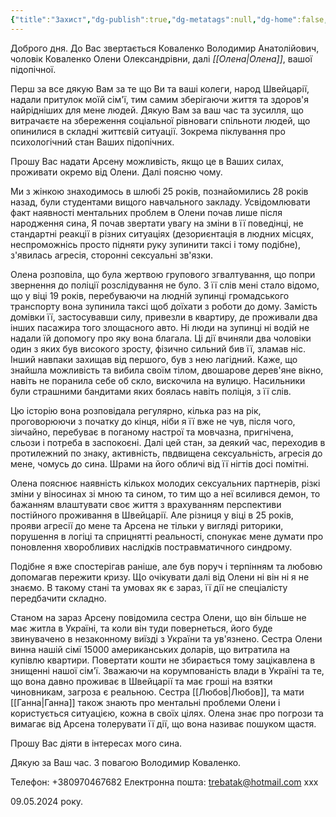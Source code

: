 ```yaml
---
{"title":"Захист","dg-publish":true,"dg-metatags":null,"dg-home":false,"permalink":"/zahist/","dgPassFrontmatter":true,"noteIcon":""}
---
```




Доброго дня.
До Вас звертається Коваленко Володимир Анатолійович, чоловік Коваленко Олени Олександрівни, далі *[[Олена\|Олена]]*, вашої підопічної.

Перш за все дякую Вам за те що Ви та ваші колеги, народ Швейцарії, надали притулок моїй сім'ї, тим самим зберігаючи життя та здоров'я найрідніших для мене людей. Дякую Вам за ваш час та зусилля, що витрачаєте на збереження соціальної рівноваги спільноти людей, що опинилися в складні життєвій ситуації. Зокрема піклування про психологічний стан Ваших підопічних. 

Прошу Вас надати Арсену можливість, якщо це в Ваших силах,  проживати окремо від Олени. Далі поясню чому. 

Ми з жінкою знаходимось в шлюбі 25 років, познайомились 28 років назад, були студентами вищого навчального закладу. Усвідомлювати факт наявності ментальних проблем в Олени почав лише після народження сина, Я почав звертати увагу на зміни в її поведінці, не стандартні реакції в різних ситуаціях (дезориєнтація в людних місцях, неспроможнісь просто підняти руку зупинити таксі і тому подібне), з'явилась агресія, сторонні сексуальні зв'язки. 

Олена розповіла, що була жертвою групового згвалтування, що попри звернення до поліції розслідування не було. З її слів мені стало відомо, що у віці 19 років, перебуваючи на людній зупинці громадського транспорту вона зупинила таксі щоб доїхати з роботи до дому. Замість домівки її, застосувавши силу, привезли в квартиру, де проживали два інших пасажира того злощасного авто. Ні люди на зупинці ні водій не надали їй допомогу про яку вона благала. Ці дії вчиняли два чоловіки один з яких був високого зросту, фізично сильний бив її, зламав ніс. Інший навпаки захищав від першого, був з нею лагідний.  Каже, що знайшла можливість та вибила своїм тілом,  двошарове дерев'яне вікно, навіть не поранила себе об скло, вискочила на вулицю. Насильники були страшними бандитами яких боялась навіть поліція, з її слів.

Цю історію вона розповідала регулярно, кілька раз на рік, проговорюючи з початку до кінця, ніби я її вже не чув, після чого, зіичайно, перебуває в поганому настрої та мовчазна, пригнічена, сльози і потреба в заспокоєні. Далі цей стан, за деякий час, переходив в протилежний по знаку, активність, пвдвищена сексуальність, агресія до мене, чомусь до сина. Шрами на його обличі від її нігтів досі помітні.

Олена пояснює наявність кількох молодих сексуальних партнерів, різкі зміни у віносинах зі мною та сином, то тим що а неї всилився демон, то бажанням влаштувати своє життя з врахуванням перспективи постійного проживання в Швейцарії. Але різниця у віці в 25 років, прояви агресії до мене та Арсена не тільки у вигляді риторики, порушення в логіці та сприцнятті реальності, спонукає мене думати про поновлення хворобливих наслідків постравматичного синдрому.

Подібне я вже спостерігав раніше, але був поруч і терпінням та любовю допомагав пережити кризу. Що очікувати далі від Олени ні він ні я не знаємо. В такому стані та умовах як є зараз, її дії не спеціалісту передбачити складно.

Станом на зараз Арсену повідомила сестра Олени, що він більше не має житла в Україні, та коли він туди повернеться, його буде звинувачено в незаконному виїзді з України та ув'язнено. Сестра Олени винна нашій сімї 15000 американських доларів, що витратила на купівлю квартири. Повертати кошти не збирається тому зацікавлена в знищенні нашої сім'ї. Зважаючи на корумпованість влади в Україні та те, що вона давно проживає в Швейцарії та має гроші на взятки чиновникам, загроза є реальною. Сестра [[Любов\|Любов]], та мати [[Ганна\|Ганна]] також знають про ментальні проблеми Олени і користується ситуацією, кожна в своїх цілях. 
Олена знає про погрози та вимагає від Арсена толерувати її  дії, що вона називає пошуком щастя.

Прошу Вас діяти в інтересах мого сина. 

Дякую за Ваш час. З повагою Володимир Коваленко.

Телефон: +380970467682
Електронна пошта: trebatak@hotmail.com xxx

09.05.2024 року.

